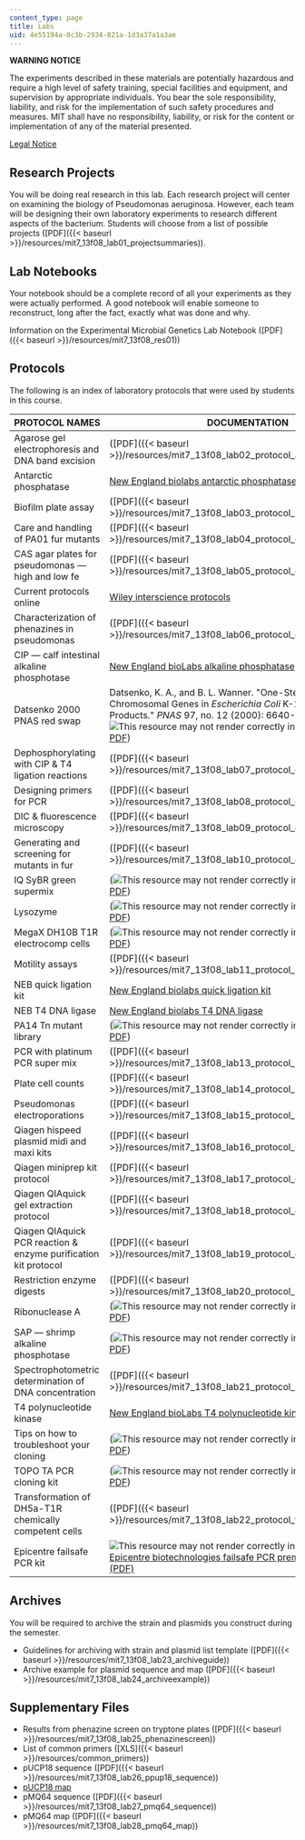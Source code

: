 ```yaml
---
content_type: page
title: Labs
uid: 4e55194a-0c3b-2934-821a-1d3a37a1a3ae
---
```


**WARNING NOTICE**

The experiments described in these materials are potentially hazardous and require a high level of safety training, special facilities and equipment, and supervision by appropriate individuals. You bear the sole responsibility, liability, and risk for the implementation of such safety procedures and measures. MIT shall have no responsibility, liability, or risk for the content or implementation of any of the material presented.  
  
[Legal Notice](/terms/)

Research Projects
-----------------

You will be doing real research in this lab. Each research project will center on examining the biology of Pseudomonas aeruginosa. However, each team will be designing their own laboratory experiments to research different aspects of the bacterium. Students will choose from a list of possible projects ([PDF]({{< baseurl >}}/resources/mit7_13f08_lab01_projectsummaries)).

Lab Notebooks
-------------

Your notebook should be a complete record of all your experiments as they were actually performed. A good notebook will enable someone to reconstruct, long after the fact, exactly what was done and why.

Information on the Experimental Microbial Genetics Lab Notebook ([PDF]({{< baseurl >}}/resources/mit7_13f08_res01))

Protocols
---------

The following is an index of laboratory protocols that were used by students in this course.

| PROTOCOL NAMES | DOCUMENTATION |
| --- | --- |
| Agarose gel electrophoresis and DNA band excision | ([PDF]({{< baseurl >}}/resources/mit7_13f08_lab02_protocol_agarose)) |
| Antarctic phosphatase | [New England biolabs antarctic phosphatase](https://www.neb.com/products/m0289-antarctic-phosphatase#Product%20Information) |
| Biofilm plate assay | ([PDF]({{< baseurl >}}/resources/mit7_13f08_lab03_protocol_biofilm)) |
| Care and handling of PA01 fur mutants | ([PDF]({{< baseurl >}}/resources/mit7_13f08_lab04_protocol_care)) |
| CAS agar plates for pseudomonas — high and low fe | ([PDF]({{< baseurl >}}/resources/mit7_13f08_lab05_protocol_cas)) |
| Current protocols online | [Wiley interscience protocols](http://www3.interscience.wiley.com/browse/?type=CURRENT_PROTOCOL) |
| Characterization of phenazines in pseudomonas | ([PDF]({{< baseurl >}}/resources/mit7_13f08_lab06_protocol_characterization)) |
| CIP — calf intestinal alkaline phosphotase | [New England bioLabs alkaline phosphatase](https://www.neb.com/products/m0290-alkaline-phosphatase-calf-intestinal-cip#Product%20Information) |
| Datsenko 2000 PNAS red swap | Datsenko, K. A., and B. L. Wanner. "One-Step Inactivation of Chromosomal Genes in _Escherichia Coli_ K-12 Using PCR Products." _PNAS_ 97, no. 12 (2000): 6640-5. (![This resource may not render correctly in a screen reader.](/images/inacessible.gif)[PDF](http://www.ncbi.nlm.nih.gov/pmc/articles/PMC18686/pdf/pq006640.pdf)) |
| Dephosphorylating with CIP & T4 ligation reactions | ([PDF]({{< baseurl >}}/resources/mit7_13f08_lab07_protocol_dephosphorylating)) |
| Designing primers for PCR | ([PDF]({{< baseurl >}}/resources/mit7_13f08_lab08_protocol_designing)) |
| DIC & fluorescence microscopy | ([PDF]({{< baseurl >}}/resources/mit7_13f08_lab09_protocol_dic)) |
| Generating and screening for mutants in fur | ([PDF]({{< baseurl >}}/resources/mit7_13f08_lab10_protocol_generating)) |
| IQ SyBR green supermix | (![This resource may not render correctly in a screen reader.](/images/inacessible.gif)[PDF](http://www.bio-rad.com/webroot/web/pdf/lsr/literature/4106212B.pdf)) |
| Lysozyme | (![This resource may not render correctly in a screen reader.](/images/inacessible.gif)[PDF](http://www.sigmaaldrich.com/etc/medialib/docs/Sigma/Datasheet/7/l7651dat.Par.0001.File.tmp/l7651dat.pdf)) |
| MegaX DH10B T1R electrocomp cells | (![This resource may not render correctly in a screen reader.](/images/inacessible.gif)[PDF](http://tools.invitrogen.com/content/sfs/manuals/megax_man.pdf)) |
| Motility assays | ([PDF]({{< baseurl >}}/resources/mit7_13f08_lab11_protocol_motility)) |
| NEB quick ligation kit | [New England biolabs quick ligation kit](https://www.neb.com/products/m2200-quick-ligation-kit#Product%20Information) |
| NEB T4 DNA ligase | [New England biolabs T4 DNA ligase](https://www.neb.com/products/m0202-t4-dna-ligase#Product%20Information) |
| PA14 Tn mutant library | (![This resource may not render correctly in a screen reader.](/images/inacessible.gif)[PDF](http://ausubellab.mgh.harvard.edu/pa14/downloads/manual.pdf)) |
| PCR with platinum PCR super mix | ([PDF]({{< baseurl >}}/resources/mit7_13f08_lab13_protocol_pcr)) |
| Plate cell counts | ([PDF]({{< baseurl >}}/resources/mit7_13f08_lab14_protocol_plate)) |
| Pseudomonas electroporations | ([PDF]({{< baseurl >}}/resources/mit7_13f08_lab15_protocol_pseudomonas)) |
| Qiagen hispeed plasmid midi and maxi kits | ([PDF]({{< baseurl >}}/resources/mit7_13f08_lab16_protocol_qiagenhispeed)) |
| Qiagen miniprep kit protocol | ([PDF]({{< baseurl >}}/resources/mit7_13f08_lab17_protocol_qiagenminiprep)) |
| Qiagen QIAquick gel extraction protocol | ([PDF]({{< baseurl >}}/resources/mit7_13f08_lab18_protocol_qiaquickgel)) |
| Qiagen QIAquick PCR reaction & enzyme purification kit protocol | ([PDF]({{< baseurl >}}/resources/mit7_13f08_lab19_protocol_qiaquickpcr)) |
| Restriction enzyme digests | ([PDF]({{< baseurl >}}/resources/mit7_13f08_lab20_protocol_restriction)) |
| Ribonuclease A | (![This resource may not render correctly in a screen reader.](/images/inacessible.gif)[PDF](http://www.sigmaaldrich.com/etc/medialib/docs/Sigma/Datasheet/5/r4642dat.Par.0001.File.tmp/r4642dat.pdf)) |
| SAP — shrimp alkaline phosphotase | (![This resource may not render correctly in a screen reader.](/images/inacessible.gif)[PDF](http://fermentas.com/templates/files/tiny_mce/coa_pdf/coa_ef0511.pdf)) |
| Spectrophotometric determination of DNA concentration | ([PDF]({{< baseurl >}}/resources/mit7_13f08_lab21_protocol_spectrophotometric)) |
| T4 polynucleotide kinase | [New England bioLabs T4 polynucleotide kinase](https://www.neb.com/products/m0201-t4-polynucleotide-kinase#Product%20Information) |
| Tips on how to troubleshoot your cloning | (![This resource may not render correctly in a screen reader.](/images/inacessible.gif)[PDF](https://www.neb.com/tools-and-resources/troubleshooting-guides/troubleshooting-guide-for-cloning)) |
| TOPO TA PCR cloning kit | (![This resource may not render correctly in a screen reader.](/images/inacessible.gif)[PDF](http://tools.invitrogen.com/content/sfs/manuals/topota_man.pdf)) |
| Transformation of DH5a-T1R chemically competent cells | ([PDF]({{< baseurl >}}/resources/mit7_13f08_lab22_protocol_transformation)) |
| Epicentre failsafe PCR kit | ![This resource may not render correctly in a screen reader.](/images/inacessible.gif)[Epicentre biotechnologies failsafe PCR premix selection kit (PDF)](http://www.epibio.com/docs/default-source/protocols/failsafe-pcr-premix-selection-kit-failsafe-pcr-system-with-premix-choice-failsafe-enzyme-mix-only-failsafe-pcr-2x-premixes.pdf) 

Archives
--------

You will be required to archive the strain and plasmids you construct during the semester.

*   Guidelines for archiving with strain and plasmid list template ([PDF]({{< baseurl >}}/resources/mit7_13f08_lab23_archiveguide))
*   Archive example for plasmid sequence and map ([PDF]({{< baseurl >}}/resources/mit7_13f08_lab24_archiveexample))

Supplementary Files
-------------------

*   Results from phenazine screen on tryptone plates ([PDF]({{< baseurl >}}/resources/mit7_13f08_lab25_phenazinescreen))
*   List of common primers ([XLS]({{< baseurl >}}/resources/common_primers))
*   pUCP18 sequence ([PDF]({{< baseurl >}}/resources/mit7_13f08_lab26_ppup18_sequence))
*   [pUCP18 map](http://www.snapgene.com/resources/plasmid_files/basic_cloning_vectors/pUC18/)
*   pMQ64 sequence ([PDF]({{< baseurl >}}/resources/mit7_13f08_lab27_pmq64_sequence))
*   pMQ64 map ([PDF]({{< baseurl >}}/resources/mit7_13f08_lab28_pmq64_map))